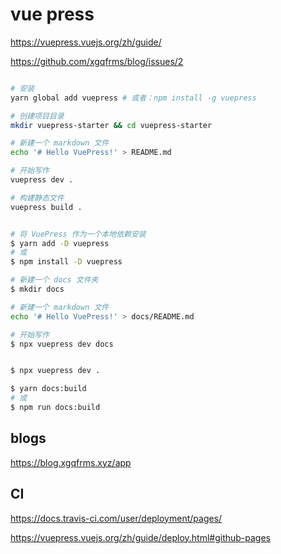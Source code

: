 # vue press

https://vuepress.vuejs.org/zh/guide/

https://github.com/xgqfrms/blog/issues/2


```sh

# 安装
yarn global add vuepress # 或者：npm install -g vuepress

# 创建项目目录
mkdir vuepress-starter && cd vuepress-starter

# 新建一个 markdown 文件
echo '# Hello VuePress!' > README.md

# 开始写作
vuepress dev .

# 构建静态文件
vuepress build .

```

```sh

# 将 VuePress 作为一个本地依赖安装
$ yarn add -D vuepress
# 或
$ npm install -D vuepress

# 新建一个 docs 文件夹
$ mkdir docs

# 新建一个 markdown 文件
echo '# Hello VuePress!' > docs/README.md

# 开始写作
$ npx vuepress dev docs

```

```sh

$ npx vuepress dev .

```

```sh
$ yarn docs:build
# 或
$ npm run docs:build

```
## blogs

https://blog.xgqfrms.xyz/app

## CI

https://docs.travis-ci.com/user/deployment/pages/

https://vuepress.vuejs.org/zh/guide/deploy.html#github-pages
